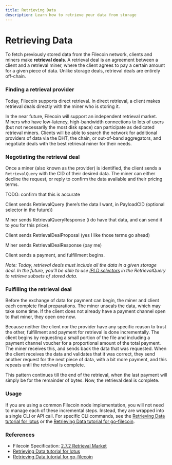 ```yaml
---
title: Retrieving Data
description: Learn how to retrieve your data from storage
---
```


# Retrieving Data

To fetch previously stored data from the Filecoin network, clients and miners make **retrieval deals**. A retrieval deal is an agreement between a client and a retrieval miner, where the client agrees to pay a certain amount for a given piece of data. Unlike storage deals, retrieval deals are entirely off-chain.

### Finding a retrieval provider

Today, Filecoin supports direct retrieval. In direct retrieval, a client makes retrieval deals directly with the miner who is storing it.

In the near future, Filecoin will support an independent retrieval market. Miners who have low-latency, high-bandwidth connections to lots of users (but not necessarily the most disk space) can participate as dedicated retrieval miners. Clients will be able to search the network for additional providers of data via the DHT, the chain, or out-of-band aggregators, and negotiate deals with the best retrieval miner for their needs.

### Negotiating the retrieval deal

Once a miner (also known as the provider) is identified, the client sends a `RetrievalQuery` with the CID of their desired data. The miner can either decline the request, or reply to confirm the data available and their pricing terms.

TODO: confirm that this is accurate

Client sends RetrievalQuery (here’s the data I want, in PayloadCID (optional selector in the future))

Miner sends RetrievalQueryResponse (i do have that data, and can send it to you for this price).

Client sends RetrievalDealProposal (yes I like those terms go ahead)

Miner sends RetrievalDealResponse (pay me)

Client sends a payment, and fulfillment begins.

*Note: Today, retrieval deals must include all the data in a given storage deal. In the future, you’ll be able to use* [*IPLD selectors*](https://github.com/ipld/specs/blob/master/selectors/selectors.md) *in the RetrievalQuery to retrieve subsets of stored data.*

### Fulfilling the retrieval deal

Before the exchange of data for payment can begin, the miner and client each complete final preparations. The miner unseals the data, which may take some time. If the client does not already have a payment channel open to that miner, they open one now. 

Because neither the client nor the provider have any specific reason to trust the other, fulfillment and payment for retrieval is done incrementally. The client begins by requesting a small portion of the file and including a payment channel voucher for a proportional amount of the total payment. The miner receives this, and sends back the data that was requested. When the client receives the data and validates that it was correct, they send another request for the next piece of data, with a bit more payment, and this repeats until the retrieval is complete.

This pattern continues till the end of the retrieval, when the last payment will simply be for the remainder of bytes. Now, the retrieval deal is complete.

### Usage

If you are using a common Filecoin node implementation, you will not need to manage each of these incremental steps. Instead, they are wrapped into a single CLI or API call. For specific CLI commands, see the [Retrieving Data tutorial for lotus](https://lotu.sh/en+retrieving-data) or the [Retrieving Data tutorial for go-filecoin](https://docs.filecoin.io/go-filecoin-tutorial/Storing-on-Filecoin.html#retrieve-your-data).

### References

- Filecoin Specification: [2.7.2 Retrieval Market](https://filecoin-project.github.io/specs/#systems__filecoin_markets__retrieval_market)
- [Retrieving Data tutorial for lotus](https://lotu.sh/en+retrieving-data)
- [Retrieving Data tutorial for go-filecoin](https://docs.filecoin.io/go-filecoin-tutorial/Storing-on-Filecoin.html#retrieve-your-data)
